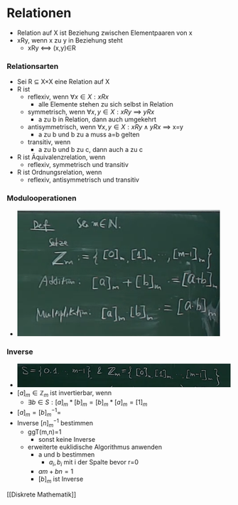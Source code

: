  # Relationen
+ Relation auf X ist Beziehung zwischen Elementpaaren von x
+ xRy, wenn x zu y in Beziehung steht
	+ xRy <==> (x,y)∈R

### Relationsarten
+ Sei R ⊆ X×X eine Relation auf X
+ R ist
	+ reflexiv, wenn $∀x∈X: xRx$
		+ alle Elemente stehen zu sich selbst in Relation
	+ symmetrisch, wenn $∀x,y∈X: xRy$ ==> $yRx$
		+ a zu b in Relation, dann auch umgekehrt
	+ antisymmetrisch, wenn $∀x,y∈X: xRy∧yRx$ ==> x=y
		+ a zu b und b zu a muss a=b gelten
	+ transitiv, wenn 
		+ a zu b und b zu c, dann auch a zu c
+ R ist Äquivalenzrelation, wenn
	+ reflexiv, symmetrisch und transitiv
+ R ist Ordnungsrelation, wenn
	+ reflexiv, antisymmetrisch und transitiv

### Modulooperationen
+ ![](../../z_images/Pasted%20image%2020220317141822.png)

### Inverse
+ ![](../../z_images/Pasted%20image%2020220317142739.png)
+ $[a]_m∈ℤ_m$ ist invertierbar, wenn
	+ $∃b∈S:[a]_m*[b]_m=[b]_m*[a]_m=[1]_m$
+ $[a]_m=[b]_m^{-1}=$
+ Inverse $[n]_m^{-1}$ bestimmen
	+ ggT(m,n)=1
		+ sonst keine Inverse
	+ erweiterte euklidische Algorithmus anwenden
		+ a und b bestimmen
			+ $a_i, b_i$ mit i der Spalte bevor r=0
		+ $am+bn=1$
		+ $[b]_m$ ist Inverse

[[Diskrete Mathematik]]